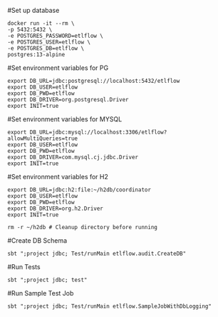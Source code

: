 #Set up database
```shell
docker run -it --rm \
-p 5432:5432 \
-e POSTGRES_PASSWORD=etlflow \
-e POSTGRES_USER=etlflow \
-e POSTGRES_DB=etlflow \
postgres:13-alpine
```

#Set environment variables for PG
```shell
export DB_URL=jdbc:postgresql://localhost:5432/etlflow
export DB_USER=etlflow
export DB_PWD=etlflow
export DB_DRIVER=org.postgresql.Driver
export INIT=true
```

#Set environment variables for MYSQL
```shell
export DB_URL=jdbc:mysql://localhost:3306/etlflow?allowMultiQueries=true
export DB_USER=etlflow
export DB_PWD=etlflow
export DB_DRIVER=com.mysql.cj.jdbc.Driver
export INIT=true
```

#Set environment variables for H2
```shell
export DB_URL=jdbc:h2:file:~/h2db/coordinator
export DB_USER=etlflow
export DB_PWD=etlflow
export DB_DRIVER=org.h2.Driver
export INIT=true

rm -r ~/h2db # Cleanup directory before running
```

#Create DB Schema
```shell
sbt ";project jdbc; Test/runMain etlflow.audit.CreateDB"
```

#Run Tests
```shell
sbt ";project jdbc; test"
```

#Run Sample Test Job
```shell
sbt ";project jdbc; Test/runMain etlflow.SampleJobWithDbLogging"
```


